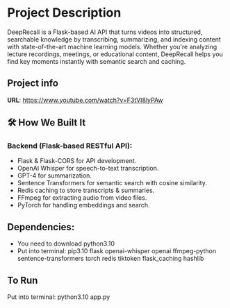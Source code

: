 # Project Description

DeepRecall is a Flask-based AI API that turns videos into structured, searchable knowledge by transcribing, summarizing, and indexing content with state-of-the-art machine learning models. Whether you're analyzing lecture recordings, meetings, or educational content, DeepRecall helps you find key moments instantly with semantic search and caching.

## Project info

**URL**: https://www.youtube.com/watch?v=F3tVI8lyPAw

## 🛠 How We Built It
### Backend (Flask-based RESTful API):
- Flask & Flask-CORS for API development.
- OpenAI Whisper for speech-to-text transcription.
- GPT-4 for summarization.
- Sentence Transformers for semantic search with cosine similarity.
- Redis caching to store transcripts & summaries.
- FFmpeg for extracting audio from video files.
- PyTorch for handling embeddings and search.

## Dependencies: 
- You need to download python3.10
- Put into terminal: pip3.10 flask openai-whisper openai ffmpeg-python sentence-transformers torch redis tiktoken flask_caching hashlib

## To Run
Put into terminal: python3.10 app.py